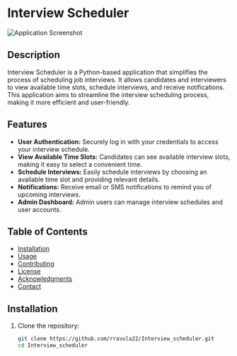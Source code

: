 # Interview Scheduler

![Application Screenshot](insert_screenshot_link_here)

## Description

Interview Scheduler is a Python-based application that simplifies the process of scheduling job interviews. It allows candidates and interviewers to view available time slots, schedule interviews, and receive notifications. This application aims to streamline the interview scheduling process, making it more efficient and user-friendly.

## Features

- **User Authentication:** Securely log in with your credentials to access your interview schedule.
- **View Available Time Slots:** Candidates can see available interview slots, making it easy to select a convenient time.
- **Schedule Interviews:** Easily schedule interviews by choosing an available time slot and providing relevant details.
- **Notifications:** Receive email or SMS notifications to remind you of upcoming interviews.
- **Admin Dashboard:** Admin users can manage interview schedules and user accounts.

## Table of Contents

- [Installation](#installation)
- [Usage](#usage)
- [Contributing](#contributing)
- [License](#license)
- [Acknowledgments](#acknowledgments)
- [Contact](#contact)

## Installation

1. Clone the repository:

   ```bash
   git clone https://github.com/rravula22/Interview_scheduler.git
   cd Interview_scheduler
